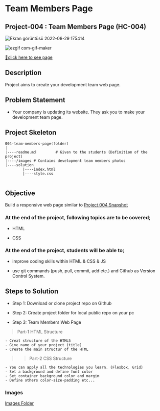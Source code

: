 # Team Members Page
 

## Project-004 : Team Members Page (HC-004)

![Ekran görüntüsü 2022-08-29 175414](https://user-images.githubusercontent.com/105465379/187234072-78b756b6-e4bd-4a6e-9d37-e2f33ca0eb04.jpg)

![ezgif com-gif-maker](https://user-images.githubusercontent.com/105465379/188283960-fa92a851-c7dc-4e40-b017-3fcd1012a3b3.gif)








[🎯click here to see page](https://musa-gh.github.io/team-members/)



## Description
Project aims to create your development team web page.

## Problem Statement

- Your company is updating its website. They ask you to make your development team page.

## Project Skeleton 

```
004-team-members-page(folder)
|
|----readme.md         # Given to the students (Definition of the project)
|----/images # Contains development team members photos         
|----solution
        |----index.html  
        |----style.css   
        
```

## Objective

Build a responsive web page similar to [Project 004 Snapshot](./project04.png) 
### At the end of the project, following topics are to be covered;

- HTML 

- CSS


### At the end of the project, students will be able to;

- improve coding skills within HTML & CSS & JS

- use git commands (push, pull, commit, add etc.) and Github as Version Control System.

## Steps to Solution
  
- Step 1: Download or clone project repo on Github 

- Step 2: Create project folder for local public repo on your pc

- Step 3: Team Members Web Page

>Part-1 HTML Structure

	- Creat structure of the HTML5
	- Give name of your project (title)
	- Create the main structur of the HTML

>>Part-2 CSS Structure

    - You can apply all the technologies you learn. (Flexbox, Grid)
	- Set a background and define font color
	- Set container background color and margin
	- Define others color-size-padding etc...

### Images
[Images Folder](./images/)
